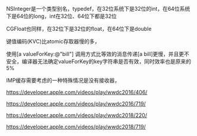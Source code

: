 NSInteger是一个类型别名，typedef，在32位系统下是32位的int，在64位系统下是64位的long，int在32位、64位下都是32位

CGFloat也同样，在32位下是32位的float，在64位下是double







键值编码(KVC)比atomic存取器慢的多，

使用[a valueForKey:@"bill"] 调用方式比等效的消息传递[a bill]更慢，并且更不安全，编译器无法确定valueForKey的key字符串是否有效，同时效率也是原来的5%



IMP缓存需要考虑的一种特殊情况是没有接收器，



<https://developer.apple.com/videos/play/wwdc2016/406/>

<https://developer.apple.com/videos/play/wwdc2016/719/>

<https://developer.apple.com/videos/play/wwdc2018/220/>

<https://developer.apple.com/videos/play/wwdc2018/719/>





